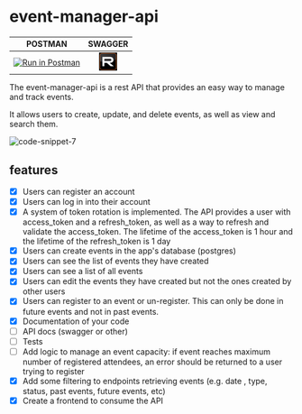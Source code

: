 # event-manager-api

POSTMAN           |  SWAGGER
:-------------------------:|:-------------------------:
[![Run in Postman](https://run.pstmn.io/button.svg)](https://api.postman.com/collections/3410852-4526f70b-1790-40da-906c-1bcd67f12b40?access_key=PMAT-01H06EEY1N1X86WB24YKANV42J ) |  [![Swagger logo](https://raw.githubusercontent.com/swagger-api/swagger-ui/master/dist/favicon-32x32.png)](http://localhost:8000/swagger/)

The event-manager-api is a rest API that provides an easy way to manage and track events.

It allows users to create, update, and delete events, as well as view and search them.

![code-snippet-7](https://github.com/falcucci/event-manager-api/assets/33763843/b02bb6d2-edb6-4ce6-989a-ea80b7cc4dbc)

## features

- [x] Users can register an account
- [x] Users can log in into their account
- [x] A system of token rotation is implemented. The API provides a user with access_token and a refresh_token, as well as a way to refresh and validate the access_token. The lifetime of the access_token is 1 hour and the lifetime of the refresh_token is 1 day
- [x] Users can create events in the app's database (postgres)
- [x] Users can see the list of events they have created
- [x] Users can see a list of all events
- [x] Users can edit the events they have created but not the ones created by other users
- [x] Users can register to an event or un-register. This can only be done in future events and not in past events.
- [x] Documentation of your code
- [ ] API docs (swagger or other)
- [ ] Tests
- [ ] Add logic to manage an event capacity: if event reaches maximum number of registered attendees, an error should be returned to a user trying to register
- [x] Add some filtering to endpoints retrieving events (e.g. date , type, status, past events, future events, etc)
- [x] Create a frontend to consume the API
